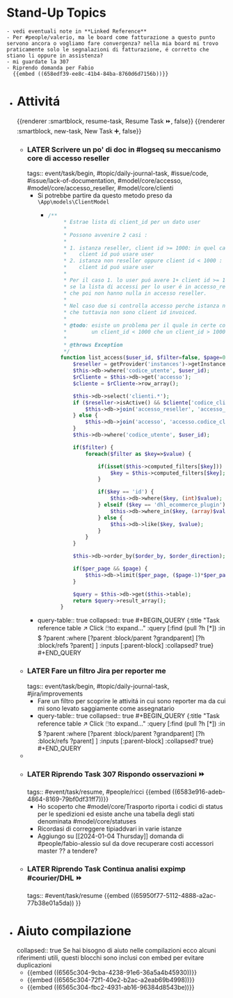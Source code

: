 # Stand-Up Topics
	- vedi eventuali note in **Linked Reference**
	- Per #people/valerio, ma le board come fatturazione a questo punto servono ancora o vogliamo fare convergenza? nella mia board mi trovo praticamente solo le segnalazioni di fatturazione, é corretto che stiano li oppure in assistenza?
	- mi guardate la 307
	- Riprendo domanda per Fabio
	  {{embed ((658edf39-ee8c-41b4-84ba-8760d6d7156b))}}
- # Attivitá
  {{renderer :smartblock, resume-task, Resume Task ⏩️, false}} {{renderer :smartblock, new-task, New Task ➕, false}}
	- ### LATER Scrivere un po' di doc in #logseq su meccanismo core di accesso reseller
	  tags:: event/task/begin, #topic/daily-journal-task, #issue/code, #issue/lack-of-documentation, #model/core/accesso, #model/core/accesso_reseller, #model/core/clienti
		- Si potrebbe partire da questo metodo preso da `\App\models\ClientModel`
			- ```php
			  /**
			       * Estrae lista di client_id per un dato user
			       *
			       * Possono avvenire 2 casi :
			       *
			       * 1. istanza reseller, client id >= 1000: in quel caso join con accesso_reseller per capire quali
			       *    client id puó usare user
			       * 2. istanza non reseller oppure client id < 1000 :  in quel caso join con accesso per capire quali
			       *    client id puó usare user
			       *
			       * Per il caso 1. lo user puó avere 1+ client id >= 1000 collegati in accesso, ma ne basta uno per capire
			       * se la lista di accessi per lo user é in accesso_reseller. Ci sono utenti che hanno solo accesso ma
			       * che poi non hanno nulla in accesso reseller.
			       *
			       * Nel caso due si controlla accesso perche istanza non é reseller oppure perche lo user ha records in accesso
			       * che tuttavia non sono client id invoiced.
			       *
			       * @todo: esiste un problema per il quale in certe configurazione un utente presente in accesso_reseller ha sia
			       *        un client_id < 1000 che un client_id > 1000
			       *
			       * @throws Exception
			       */
			      function list_access($user_id, $filter=false, $page=0, $per_page=0, $order_by='id', $order_direction='ASC') : array {
			          $reseller = getProvider('instances')->getInstance()->reseller();
			          $this->db->where('codice_utente', $user_id);
			          $rCliente = $this->db->get('accesso');
			          $cliente = $rCliente->row_array();
			  
			          $this->db->select('clienti.*');
			          if ($reseller->isActive() && $cliente['codice_cliente'] >= $reseller->IdThreshold()) {
			              $this->db->join('accesso_reseller', 'accesso_reseller.codice_cliente=clienti.id');
			          } else {
			              $this->db->join('accesso', 'accesso.codice_cliente=clienti.id');
			          }
			          $this->db->where('codice_utente', $user_id);
			  
			          if($filter) {
			              foreach($filter as $key=>$value) {
			  
			                  if(isset($this->computed_filters[$key])) {
			                      $key = $this->computed_filters[$key];
			                  }
			  
			                  if($key == 'id') {
			                      $this->db->where($key, (int)$value);
			                  } elseif ($key == 'dhl_ecommerce_plugin') {
			                      $this->db->where_in($key, (array)$value);
			                  } else {
			                      $this->db->like($key, $value);
			                  }
			              }
			          }
			  
			          $this->db->order_by($order_by, $order_direction);
			  
			          if($per_page && $page) {
			              $this->db->limit($per_page, ($page-1)*$per_page);
			          }
			  
			          $query = $this->db->get($this->table);
			          return $query->result_array();
			      }
			  ```
		- query-table:: true
		  collapsed:: true
		  #+BEGIN_QUERY
		  {:title "Task reference table ↗️ Click 🖱️to expand..." :query [:find (pull ?h [*])
		      :in $ ?parent
		      :where
		      [?parent :block/parent ?grandparent]
		      [?h :block/refs ?parent]
		  ]
		  :inputs [:parent-block]
		  :collapsed? true}
		  #+END_QUERY
	- ### LATER Fare un filtro Jira per reporter me
	  tags:: event/task/begin, #topic/daily-journal-task, #jira/improvements
		- Fare un filtro per scoprire le attivitá in cui sono reporter ma da cui mi sono levato saggiamente come assegnatario
		- query-table:: true
		  collapsed:: true
		  #+BEGIN_QUERY
		  {:title "Task reference table ↗️ Click 🖱️to expand..." :query [:find (pull ?h [*])
		      :in $ ?parent
		      :where
		      [?parent :block/parent ?grandparent]
		      [?h :block/refs ?parent]
		  ]
		  :inputs [:parent-block]
		  :collapsed? true}
		  #+END_QUERY
	-
	- ### LATER Riprendo Task 307 Rispondo osservazioni ⏩️
	  tags:: #event/task/resume, #people/ricci 
	  {{embed ((6583e916-adeb-4864-8169-79bf0df31ff7))}}
		- Ho scoperto che #model/core/Trasporto riporta i codici di status per le spedizioni ed esiste anche una tabella degli stati denominata #model/core/statuses
		- Ricordasi di correggere tipiaddvari in varie istanze
		- Aggiungo su [[2024-01-04 Thursday]] domanda di #people/fabio-alessio sul da dove recuperare costi accessori master ?? a tendere?
	- ### LATER Riprendo Task Continua analisi expimp #courier/DHL ⏩️
	  tags:: #event/task/resume
	  {{embed ((65950f77-5112-4888-a2ac-77b38e01a5da)) }}
- # Aiuto compilazione
  collapsed:: true
  Se hai bisogno di aiuto nelle compilazioni ecco alcuni riferimenti utili, questi blocchi sono inclusi con embed per evitare duplicazioni
	- {{embed ((6565c304-9cba-4238-91e6-36a5a4b45930))}}
	- {{embed ((6565c304-72f1-40e2-b2ac-a2eab69b4998))}}
	- {{embed ((6565c304-fbc2-4931-ab16-96384d8543be))}}